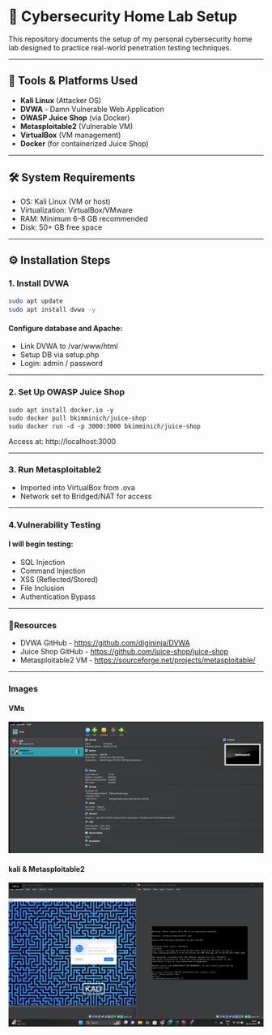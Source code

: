 # 🔐 Cybersecurity Home Lab Setup

This repository documents the setup of my personal cybersecurity home lab designed to practice real-world penetration testing techniques.

---

## 🧰 Tools & Platforms Used

- **Kali Linux** (Attacker OS)
- **DVWA** - Damn Vulnerable Web Application
- **OWASP Juice Shop** (via Docker)
- **Metasploitable2** (Vulnerable VM)
- **VirtualBox** (VM management)
- **Docker** (for containerized Juice Shop)

---

## 🛠️ System Requirements

- OS: Kali Linux (VM or host)
- Virtualization: VirtualBox/VMware
- RAM: Minimum 6–8 GB recommended
- Disk: 50+ GB free space

---

## ⚙️ Installation Steps

### 1. Install DVWA
```bash
sudo apt update
sudo apt install dvwa -y
```
#### Configure database and Apache:
* Link DVWA to /var/www/html
* Setup DB via setup.php
* Login: admin / password

---

### 2. Set Up OWASP Juice Shop
```
sudo apt install docker.io -y
sudo docker pull bkimminich/juice-shop
sudo docker run -d -p 3000:3000 bkimminich/juice-shop
```
Access at: http://localhost:3000

---

### 3. Run Metasploitable2
* Imported into VirtualBox from .ova
* Network set to Bridged/NAT for access

---

### 4.Vulnerability Testing
#### I will begin testing:

* SQL Injection
* Command Injection
* XSS (Reflected/Stored)
* File Inclusion
* Authentication Bypass

---

### 📂Resources
* DVWA GitHub - https://github.com/digininja/DVWA
* Juice Shop GitHub - https://github.com/juice-shop/juice-shop
* Metasploitable2 VM - https://sourceforge.net/projects/metasploitable/

---

### Images
#### VMs
![VMs](VMs.png)

#### kali & Metasploitable2
![VMs Running](kali&metasploitable2.png)
